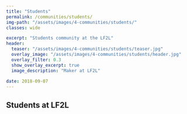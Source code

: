 ```yaml
---
title: "Students"
permalink: /communities/students/
img-path: "/assets/images/4-communities/students/"
classes: wide

excerpt: "Students community at the LF2L"
header:
  teaser: "/assets/images/4-communities/students/teaser.jpg"
  overlay_image: "/assets/images/4-communities/students/header.jpg"
  overlay_filter: 0.3
  show_overlay_excerpt: true 
  image_description: "Maker at LF2L"
  
date: 2018-09-07
---
```



## Students at LF2L
